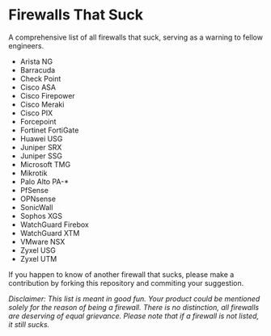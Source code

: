 # Firewalls That Suck
A comprehensive list of all firewalls that suck, serving as a warning to fellow engineers.

- Arista NG
- Barracuda
- Check Point
- Cisco ASA
- Cisco Firepower
- Cisco Meraki
- Cisco PIX
- Forcepoint
- Fortinet FortiGate
- Huawei USG
- Juniper SRX
- Juniper SSG
- Microsoft TMG
- Mikrotik
- Palo Alto PA-*
- PfSense
- OPNsense
- SonicWall
- Sophos XGS
- WatchGuard Firebox
- WatchGuard XTM
- VMware NSX
- Zyxel USG
- Zyxel UTM

If you happen to know of another firewall that sucks, please make a contribution by forking this repository and commiting your suggestion.

*Disclaimer: This list is meant in good fun. Your product could be mentioned solely for the reason of being a firewall. There is no distinction, all firewalls are deserving of equal grievance. Please note that if a firewall is not listed, it still sucks.*
